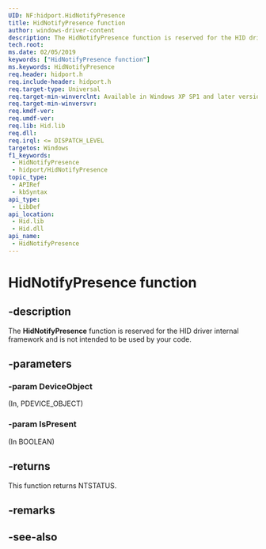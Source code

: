 ```yaml
---
UID: NF:hidport.HidNotifyPresence
title: HidNotifyPresence function
author: windows-driver-content
description: The HidNotifyPresence function is reserved for the HID driver internal framework
tech.root: 
ms.date: 02/05/2019
keywords: ["HidNotifyPresence function"]
ms.keywords: HidNotifyPresence
req.header: hidport.h
req.include-header: hidport.h
req.target-type: Universal
req.target-min-winverclnt: Available in Windows XP SP1 and later versions of Windows.
req.target-min-winversvr: 
req.kmdf-ver: 
req.umdf-ver: 
req.lib: Hid.lib
req.dll: 
req.irql: <= DISPATCH_LEVEL
targetos: Windows
f1_keywords:
 - HidNotifyPresence
 - hidport/HidNotifyPresence
topic_type:
 - APIRef
 - kbSyntax
api_type:
 - LibDef
api_location:
 - Hid.lib
 - Hid.dll
api_name:
 - HidNotifyPresence
---
```


# HidNotifyPresence function


## -description

The **HidNotifyPresence** function is reserved for the HID driver internal framework and is not intended to be used by your code.

## -parameters

### -param DeviceObject

(In, PDEVICE_OBJECT)

### -param IsPresent

(In BOOLEAN)

## -returns

This function returns NTSTATUS.

## -remarks

## -see-also

